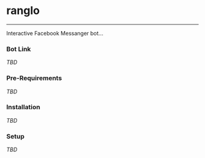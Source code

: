 # ranglo
-----
Interactive Facebook Messanger bot...

### Bot Link
_TBD_

### Pre-Requirements
_TBD_

### Installation
_TBD_

### Setup
_TBD_